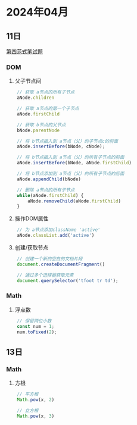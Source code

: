 # 2024年04月

## 11日
[第四范式笔试题](https://github.com/lyt2045817743/Frontend_Learn/tree/master/%E9%9D%A2%E8%AF%95%E9%A2%98/%E7%AC%AC%E5%9B%9B%E8%8C%83%E5%BC%8F)
### DOM
1. 父子节点间
```js
    // 获取 a节点的所有子节点
    aNode.children

    // 获取 a节点的第一个子节点
    aNode.firstChild

    // 获取 b节点的父节点
    bNode.parentNode

    // 将 b节点插入到 a节点（父）的子节点c的前面
    aNode.insertBefore(bNode, cNode);

    // 将 b节点插入到 a节点（父）的所有子节点的前面
    aNode.insertBefore(bNode, aNode.firstChild)

    // 将 b节点添加到 a节点（父）的所有子节点的后面
    aNode.appendChild(bNode)

    // 删除 a节点的所有子节点
    while(aNode.firstChild) {
        aNode.removeChild(aNode.firstChild)
    }
```

2. 操作DOM属性
```js
    // 为 a节点添加className 'active'
    aNode.classList.add('active')
```

3. 创建/获取节点
```js
    // 创建一个新的空白的文档片段
    document.createDocumentFragment()

    // 通过多个选择器获取元素
    document.querySelector('tfoot tr td');
```

### Math
1. 浮点数
```js
    // 保留两位小数
    const num = 1;
    num.toFixed(2);
```

## 13日
### Math
1. 方根
```js
    // 平方根
    Math.pow(x, 2)

    // 立方根
    Math.pow(x, 3)
```